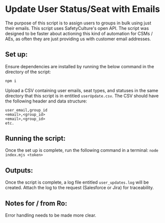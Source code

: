 # Update User Status/Seat with Emails
The purpose of this script is to assign users to groups in bulk using just their emails. This script uses SafetyCulture's open API. The script was designed to be faster about actioning this kind of automation for CSMs / AEs, as often they are just providing us with customer email addresses.

## Set up:
Ensure dependencies are installed by running the below command in the directory of the script:
```bash
npm i
```
Upload a CSV containing user emails, seat types, and statuses in the same directory that this script is in entitled `userUpdate.csv`. The CSV should have the following header and data structure:
```csv
user_email,group_id
<email>,<group_id>
<email>,<group_id>
etc.
```

## Running the script:
Once the set up is complete, run the following command in a terminal:
`node index.mjs <token>`

## Outputs:
Once the script is complete, a log file entitled `user_updates.log` will be created. Attach the log to the request (Salesforce or Jira) for traceability.

## Notes for / from Ro:
Error handling needs to be made more clear.
